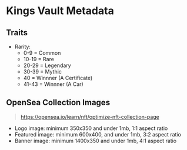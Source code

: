 # Kings Vault Metadata

## Traits
  - Rarity:
    - 0-9 = Common
    - 10-19 = Rare
    - 20-29 = Legendary
    - 30-39 = Mythic
    - 40 = Winnner (A Certificate)
    - 41-43 = Winnner (A Car)


## OpenSea Collection Images
> https://opensea.io/learn/nft/optimize-nft-collection-page


  - Logo image: minimum 350x350 and under 1mb, 1:1 aspect ratio
  - Featured image: minimum 600x400, and under 1mb, 3:2 aspect ratio
  - Banner image: minimum 1400x350 and under 1mb, 4:1 aspect ratio
